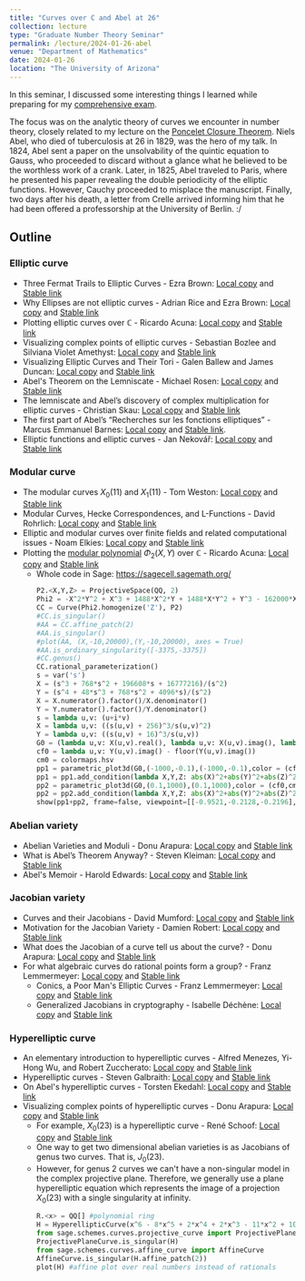 ```yaml
---
title: "Curves over C and Abel at 26"
collection: lecture
type: "Graduate Number Theory Seminar"
permalink: /lecture/2024-01-26-abel
venue: "Department of Mathematics"
date: 2024-01-26
location: "The University of Arizona"
---
```


In this seminar, I discussed some interesting things I learned while preparing for my [comprehensive exam](https://gkorpal.github.io/technical/2023-12-07-deuring-correspondence). 

The focus was on the analytic theory of curves we encounter in number theory, closely related to my lecture on the [Poncelet Closure Theorem](https://gkorpal.github.io/lecture/2017-03-18-poncelet). Niels Abel, who died of tuberculosis at 26 in 1829, was the hero of my talk. In 1824, Abel sent a paper on the unsolvability of the quintic equation to Gauss, who proceeded to discard without a glance what he believed to be the worthless work of a crank. Later, in 1825, Abel traveled to Paris, where he presented his paper revealing the double periodicity of the elliptic functions. However, Cauchy proceeded to misplace the manuscript. Finally, two days after his death, a letter from Crelle arrived informing him that he had been offered a professorship at the University of Berlin. :/

## Outline

### Elliptic curve

- Three Fermat Trails to Elliptic Curves - Ezra Brown: [Local copy](https://gkorpal.github.io/files/Brown-2000.pdf) and [Stable link](https://www.jstor.org/stable/2687483)
- Why Ellipses are not elliptic curves - Adrian Rice and Ezra Brown: [Local copy](https://gkorpal.github.io/files/Rice-2013.pdf) and [Stable link](https://www.jstor.org/stable/10.4169/math.mag.85.3.163)
- Plotting elliptic curves over $\mathbb{C}$ - Ricardo Acuna: [Local copy](https://gkorpal.github.io/files/elliptic-curve-c.pdf) and [Stable link](https://www.math.wustl.edu/~acuna/content/Elliptic%20curves.html)
- Visualizing complex points of elliptic curves - Sebastian Bozlee and Silviana Violet Amethyst: [Local copy](https://gkorpal.github.io/files/unfolding-torus.pdf) and [Stable link](https://im.icerm.brown.edu/portfolio/visualizing-complex-points-of-elliptic-curves/)
- Visualizing Elliptic Curves and Their Tori - Galen Ballew and James Duncan: [Local copy](https://gkorpal.github.io/files/torus-uic.pdf) and [Stable link](https://mcl.math.uic.edu/mcl.math.uic.edu/spring-2016-projects/index.html)
- Abel's Theorem on the Lemniscate - Michael Rosen: [Local copy](https://gkorpal.github.io/files/Rosen-1981.pdf) and [Stable link](https://www.jstor.org/stable/2321821)
- The lemniscate and Abel’s discovery of complex multiplication for elliptic curves - Christian Skau: [Local copy](https://gkorpal.github.io/files/skau.pdf) and [Stable link](https://www.math.ntnu.no/seminarer/perler/2010-10-08_slides.pdf)
- The first part of Abel’s “Recherches sur les fonctions elliptiques” - Marcus Emmanuel Barnes: [Local copy](https://gkorpal.github.io/files/abeltranslation.pdf) and [Stable link](https://maa.org/press/periodicals/convergence/abel-on-elliptic-integrals-a-translation).
- Elliptic functions and elliptic curves - Jan Nekovář: [Local copy](https://gkorpal.github.io/files/Jan-2003.pdf) and [Stable link](https://webusers.imj-prg.fr/~jan.nekovar/co/ln/el/)

### Modular curve

- The modular curves $X_0(11)$ and $X_1(11)$ - Tom Weston: [Local copy](https://gkorpal.github.io/files/weston-2001.pdf) and [Stable link](https://swc-math.github.io/notes/files/01Weston1.pdf)
- Modular Curves, Hecke Correspondences, and L-Functions - David Rohrlich: [Local copy](https://gkorpal.github.io/files/rohlich-1995.pdf) and [Stable link](https://rdcu.be/dw2Ib)
- Elliptic and modular curves over finite fields and related computational issues - Noam Elkies: [Local copy](https://gkorpal.github.io/files/elkies-1997.pdf) and [Stable link](https://people.math.harvard.edu/~elkies/xisog.pdf)
- Plotting the [modular polynomial](https://math.mit.edu/~drew/ClassicalModPolys.html) $\Phi_2(X,Y)$ over $\mathbb{C}$ - Ricardo Acuna: [Local copy](https://gkorpal.github.io/files/modular-curve-c.pdf) and [Stable link](https://www.math.wustl.edu/~acuna/content/X_0(2).html)
  - Whole code in Sage: https://sagecell.sagemath.org/
    `````python
    P2.<X,Y,Z> = ProjectiveSpace(QQ, 2)
    Phi2 = -X^2*Y^2 + X^3 + 1488*X^2*Y + 1488*X*Y^2 + Y^3 - 162000*X^2 + 40773375*X*Y - 162000*Y^2 + 8748000000*X + 8748000000*Y - 157464000000000
    CC = Curve(Phi2.homogenize('Z'), P2)
    #CC.is_singular()
    #AA = CC.affine_patch(2) 
    #AA.is_singular()
    #plot(AA, (X,-10,20000),(Y,-10,20000), axes = True)
    #AA.is_ordinary_singularity([-3375,-3375])
    #CC.genus()
    CC.rational_parameterization() 
    s = var('s')
    X = (s^3 + 768*s^2 + 196608*s + 16777216)/(s^2)
    Y = (s^4 + 48*s^3 + 768*s^2 + 4096*s)/(s^2)
    X = X.numerator().factor()/X.denominator()
    Y = Y.numerator().factor()/Y.denominator()
    s = lambda u,v: (u+i*v)
    X = lambda u,v: ((s(u,v) + 256)^3/s(u,v)^2)
    Y = lambda u,v: ((s(u,v) + 16)^3/s(u,v))
    G0 = (lambda u,v: X(u,v).real(), lambda u,v: X(u,v).imag(), lambda u,v: Y(u,v).real())
    cf0 = lambda u,v: Y(u,v).imag() - floor(Y(u,v).imag())
    cm0 = colormaps.hsv
    pp1 = parametric_plot3d(G0,(-1000,-0.1),(-1000,-0.1),color = (cf0,cm0))
    pp1 = pp1.add_condition(lambda X,Y,Z: abs(X)^2+abs(Y)^2+abs(Z)^2 < (20000)^2)
    pp2 = parametric_plot3d(G0,(0.1,1000),(0.1,1000),color = (cf0,cm0))
    pp2 = pp2.add_condition(lambda X,Y,Z: abs(X)^2+abs(Y)^2+abs(Z)^2< (20000)^2)
    show(pp1+pp2, frame=false, viewpoint=[[-0.9521,-0.2128,-0.2196],91.01])
    `````

### Abelian variety

- Abelian Varieties and Moduli - Donu Arapura: [Local copy](https://gkorpal.github.io/files/arapura-2012.pdf) and [Stable link](https://www.math.purdue.edu/~arapura/preprints/abelian.pdf)
- What is Abel’s Theorem Anyway? - Steven Kleiman: [Local copy](https://gkorpal.github.io/files/steven-2004.pdf) and [Stable link](https://rdcu.be/dw2Sk)
- Abel's Memoir - Harold Edwards: [Local copy](https://gkorpal.github.io/files/edwards-2022.pdf) and [Stable link](https://doi.org/10.1007/978-3-030-98558-5)

### Jacobian variety

- Curves and their Jacobians - David Mumford: [Local copy](https://gkorpal.github.io/files/mumford-app.pdf) and [Stable link](https://rdcu.be/dw2Ug)
- Motivation for the Jacobian Variety -  Damien Robert: [Local copy](https://gkorpal.github.io/files/robert-jac.pdf) and [Stable link](https://mathoverflow.net/a/365039/)
- What does the Jacobian of a curve tell us about the curve? -  Donu Arapura: [Local copy](https://gkorpal.github.io/files/donu-mo.pdf) and [Stable link](https://mathoverflow.net/a/139126/)
- For what algebraic curves do rational points form a group? - Franz Lemmermeyer: [Local copy](https://gkorpal.github.io/files/franz-math.pdf) and [Stable link](https://math.stackexchange.com/a/226960)
  - Conics, a Poor Man's Elliptic Curves - Franz Lemmermeyer: [Local copy](https://gkorpal.github.io/files/conics-franz.pdf) and [Stable link](https://arxiv.org/abs/math/0311306)
  - Generalized Jacobians in cryptography - Isabelle Déchène: [Local copy](https://gkorpal.github.io/files/dechene-thesis.pdf) and [Stable link](https://escholarship.mcgill.ca/concern/theses/vx021k39w)

### Hyperelliptic curve

- An elementary introduction to hyperelliptic curves - Alfred Menezes, Yi-Hong Wu, and Robert Zuccherato: [Local copy](https://gkorpal.github.io/files/menezes-hyper.pdf) and [Stable link](https://link.springer.com/book/10.1007/978-3-662-03642-6)
- Hyperelliptic curves - Steven Galbraith: [Local copy](https://gkorpal.github.io/files/galbraith-hyper.pdf) and [Stable link](https://www.math.auckland.ac.nz/~sgal018/crypto-book/crypto-book.html)
- On Abel's hyperelliptic curves - Torsten Ekedahl: [Local copy](https://gkorpal.github.io/files/abel-hyper.pdf) and [Stable link](https://rdcu.be/dw24k)
- Visualizing complex points of hyperelliptic curves - Donu Arapura: [Local copy](https://gkorpal.github.io/files/donu-hyper.pdf) and [Stable link](https://www.math.purdue.edu/~arapura/graph/hyper.html)
  - For example, $X_0(23)$ is a hyperelliptic curve - René Schoof: [Local copy](https://gkorpal.github.io/files/schoof_23.pdf) and [Stable link](https://www.mat.uniroma2.it/~schoof/schoof_level23_latex.pdf)
  - One way to get two dimensional abelian varieties is as Jacobians of genus two curves. That is, $J_0(23)$.
  - However, for genus 2 curves we can't have a non-singular model in the complex projective plane. Therefore, we generally use a plane hyperelliptic equation which represents the image of a projection $X_0(23)$ with a single singularity at infinity.
    `````python
    R.<x> = QQ[] #polynomial ring
    H = HyperellipticCurve(x^6 - 8*x^5 + 2*x^4 + 2*x^3 - 11*x^2 + 10*x - 7)
    from sage.schemes.curves.projective_curve import ProjectivePlaneCurve
    ProjectivePlaneCurve.is_singular(H)
    from sage.schemes.curves.affine_curve import AffineCurve
    AffineCurve.is_singular(H.affine_patch(2))
    plot(H) #affine plot over real numbers instead of rationals
    `````

